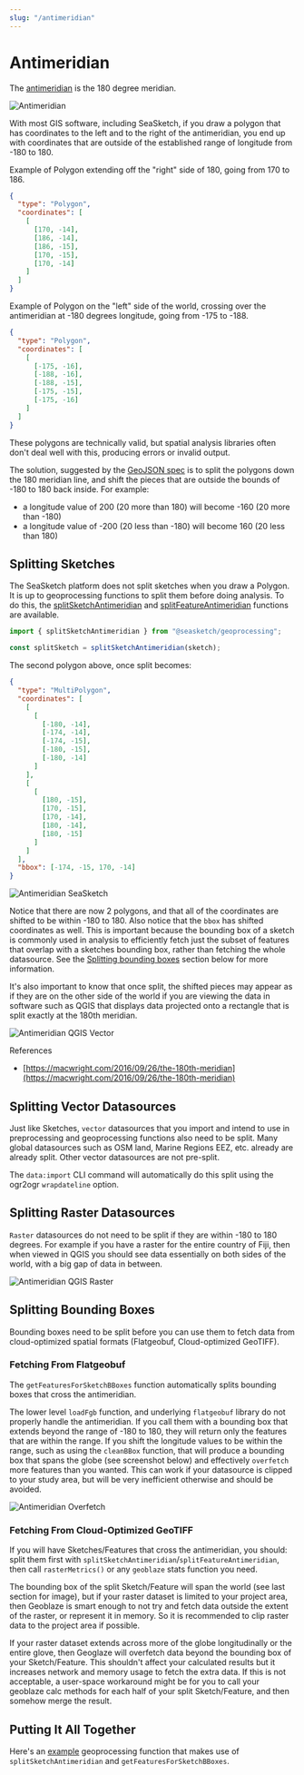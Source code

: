 ```yaml
---
slug: "/antimeridian"
---
```


# Antimeridian

The [antimeridian](https://en.wikipedia.org/wiki/180th_meridian) is the 180 degree meridian.

![Antimeridian](assets/Earth_map_with_180th_meridian.jpg "Antimeridian")

With most GIS software, including SeaSketch, if you draw a polygon that has coordinates to the left and to the right of the antimeridian, you end up with coordinates that are outside of the established range of longitude from -180 to 180.

Example of Polygon extending off the "right" side of 180, going from 170 to 186.

```json
{
  "type": "Polygon",
  "coordinates": [
    [
      [170, -14],
      [186, -14],
      [186, -15],
      [170, -15],
      [170, -14]
    ]
  ]
}
```

Example of Polygon on the "left" side of the world, crossing over the antimeridian at -180 degrees longitude, going from -175 to -188.

```json
{
  "type": "Polygon",
  "coordinates": [
    [
      [-175, -16],
      [-188, -16],
      [-188, -15],
      [-175, -15],
      [-175, -16]
    ]
  ]
}
```

These polygons are technically valid, but spatial analysis libraries often don't deal well with this, producing errors or invalid output.

The solution, suggested by the [GeoJSON spec](https://datatracker.ietf.org/doc/html/rfc7946#section-3.1.9) is to split the polygons down the 180 meridian line, and shift the pieces that are outside the bounds of -180 to 180 back inside. For example:

- a longitude value of 200 (20 more than 180) will become -160 (20 more than -180)
- a longitude value of -200 (20 less than -180) will become 160 (20 less than 180)

## Splitting Sketches

The SeaSketch platform does not split sketches when you draw a Polygon. It is up to geoprocessing functions to split them before doing analysis. To do this, the [splitSketchAntimeridian](../api/geoprocessing/functions/splitSketchAntimeridian.md) and [splitFeatureAntimeridian](../api/geoprocessing/functions/splitFeatureAntimeridian.md) functions are available.

```typescript
import { splitSketchAntimeridian } from "@seasketch/geoprocessing";

const splitSketch = splitSketchAntimeridian(sketch);
```

The second polygon above, once split becomes:

```json
{
  "type": "MultiPolygon",
  "coordinates": [
    [
      [
        [-180, -14],
        [-174, -14],
        [-174, -15],
        [-180, -15],
        [-180, -14]
      ]
    ],
    [
      [
        [180, -15],
        [170, -15],
        [170, -14],
        [180, -14],
        [180, -15]
      ]
    ]
  ],
  "bbox": [-174, -15, 170, -14]
}
```

![Antimeridian SeaSketch](assets/antimeridian-seasketch.png "Antimeridian SeaSketch")

Notice that there are now 2 polygons, and that all of the coordinates are shifted to be within -180 to 180. Also notice that the `bbox` has shifted coordinates as well. This is important because the bounding box of a sketch is commonly used in analysis to efficiently fetch just the subset of features that overlap with a sketches bounding box, rather than fetching the whole datasource. See the [Splitting bounding boxes](#splitting-bounding-boxes) section below for more information.

It's also important to know that once split, the shifted pieces may appear as if they are on the other side of the world if you are viewing the data in software such as QGIS that displays data projected onto a rectangle that is split exactly at the 180th meridian.

![Antimeridian QGIS Vector](assets/antimeridian-qgis.png "Antimeridian QGIS Vector")

References

- [https://macwright.com/2016/09/26/the-180th-meridian](https://macwright.com/2016/09/26/the-180th-meridian)

## Splitting Vector Datasources

Just like Sketches, `vector` datasources that you import and intend to use in preprocessing and geoprocessing functions also need to be split. Many global datasources such as OSM land, Marine Regions EEZ, etc. already are already split. Other vector datasources are not pre-split.

The `data:import` CLI command will automatically do this split using the ogr2ogr `wrapdateline` option.

## Splitting Raster Datasources

`Raster` datasources do not need to be split if they are within -180 to 180 degrees. For example if you have a raster for the entire country of Fiji, then when viewed in QGIS you should see data essentially on both sides of the world, with a big gap of data in between.

![Antimeridian QGIS Raster](assets/antimeridian-qgis-raster.png "Antimeridian QGIS Raster")

## Splitting Bounding Boxes

Bounding boxes need to be split before you can use them to fetch data from cloud-optimized spatial formats (Flatgeobuf, Cloud-optimized GeoTIFF).

### Fetching From Flatgeobuf

The `getFeaturesForSketchBBoxes` function automatically splits bounding boxes that cross the antimeridian.

The lower level `loadFgb` function, and underlying `flatgeobuf` library do not properly handle the antimeridian. If you call them with a bounding box that extends beyond the range of -180 to 180, they will return only the features that are within the range. If you shift the longitude values to be within the range, such as using the `cleanBBox` function, that will produce a bounding box that spans the globe (see screenshot below) and effectively `overfetch` more features than you wanted. This can work if your datasource is clipped to your study area, but will be very inefficient otherwise and should be avoided.

![Antimeridian Overfetch](assets/antimeridian-over-fetch.png "Antimeridian Overfetch")

### Fetching From Cloud-Optimized GeoTIFF

If you will have Sketches/Features that cross the antimeridian, you should: split them first with `splitSketchAntimeridian`/`splitFeatureAntimeridian`, then call `rasterMetrics()` or any `geoblaze` stats function you need.

The bounding box of the split Sketch/Feature will span the world (see last section for image), but if your raster dataset is limited to your project area, then Geoblaze is smart enough to not try and fetch data outside the extent of the raster, or represent it in memory. So it is recommended to clip raster data to the project area if possible.

If your raster dataset extends across more of the globe longitudinally or the entire glove, then Geoglaze will overfetch data beyond the bounding box of your Sketch/Feature. This shouldn't affect your calculated results but it increases network and memory usage to fetch the extra data. If this is not acceptable, a user-space workaround might be for you to call your geoblaze calc methods for each half of your split Sketch/Feature, and then somehow merge the result.

## Putting It All Together

Here's an [example](https://github.com/underbluewaters/kiribati-reports/blob/5eb712f499a0fc799eb8372091808c49294154b9/src/functions/allenCoralAtlas.ts#L25) geoprocessing function that makes use of `splitSketchAntimeridian` and `getFeaturesForSketchBBoxes`.
